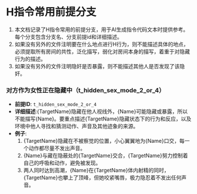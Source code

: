 # H指令常用前提分支

1. 本文档记录了H指令常用的前提分支，用于AI生成指令代码文本时提供参考。每个分支包含分支名、分支前提id和详细描述。
2. 如果没有另外的文件注明要在什么地点进行H行为，则不能描述具体的地点，必须提取所有房间的共性，泛化描写，弱化对房间本身的描写，着重于对隐藏行为的描述。
3. 如果没有另外的文件注明隐奸是否暴露，则不能描述其他人是否发现了该隐奸。

### 对方作为女性正在隐藏中（t_hidden_sex_mode_2_or_4）
- **前提ID**: `t_hidden_sex_mode_2_or_4`
- **详细描述**:{TargetName}隐藏在他人视线外，{Name}可能隐藏或暴露，所以不能描写{Name}。要重点描述{TargetName}隐藏状态下的行为和反应，以及环境中他人寻找和猜测动作、声音及其他迹象的来源。
- **例子**:
  1. {TargetName}隐藏在不被察觉的位置，小心翼翼地为{Name}口交，每一个动作都尽量不发出声音。
  2. {Name}与藏在隐蔽处的{TargetName}交合，{TargetName}努力控制着自己的呼吸和动作，避免被发现。
  3. 两人同时达到高潮，{Name}在{TargetName}体内射精的同时，{TargetName}也攀上了顶峰，但她咬紧嘴唇，极力隐忍着不发出任何声音。
